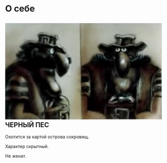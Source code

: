 # О себе
## ![photo](img/updatedbio.jpg) ЧЕРНЫЙ ПЕС

Охотится за картой острова сокровищ.

Характер скрытный.

Не женат.